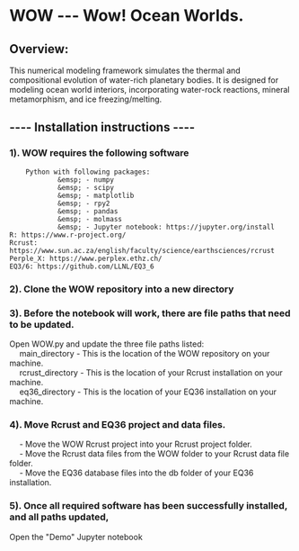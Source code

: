 # WOW  ---   Wow! Ocean Worlds.  

## Overview:  
This numerical modeling framework simulates the thermal and compositional evolution of water-rich planetary bodies. It is designed for modeling ocean world interiors, incorporating water-rock reactions, mineral metamorphism, and ice freezing/melting.


## ---- Installation instructions ----

### 1). WOW requires the following software
  
	    Python with following packages:  
			    &emsp; - numpy  
			    &emsp; - scipy  
			    &emsp; - matplotlib  
			    &emsp; - rpy2  
			    &emsp; - pandas  
			    &emsp; - molmass  
			    &emsp; - Jupyter notebook: https://jupyter.org/install  
	R: https://www.r-project.org/  
	Rcrust: https://www.sun.ac.za/english/faculty/science/earthsciences/rcrust  
	Perple_X: https://www.perplex.ethz.ch/  
	EQ3/6: https://github.com/LLNL/EQ3_6  

### 2). Clone the WOW repository into a new directory  

### 3). Before the notebook will work, there are file paths that need to be updated.   
Open WOW.py and update the three file paths listed:  
	&emsp; main_directory - This is the location of the WOW repository on your machine.  
	&emsp; rcrust_directory - This is the location of your Rcrust installation on your machine.  
	&emsp; eq36_directory - This is the location of your EQ36 installation on your machine.  

### 4). Move Rcrust and EQ36 project and data files.   
&emsp; - Move the WOW Rcrust project into your Rcrust project folder.  
&emsp; - Move the Rcrust data files from the WOW folder to your Rcrust data file folder.  
&emsp; - Move the EQ36 database files into the db folder of your EQ36 installation.   

### 5). Once all required software has been successfully installed, and all paths updated,  
Open the "Demo" Jupyter notebook  
